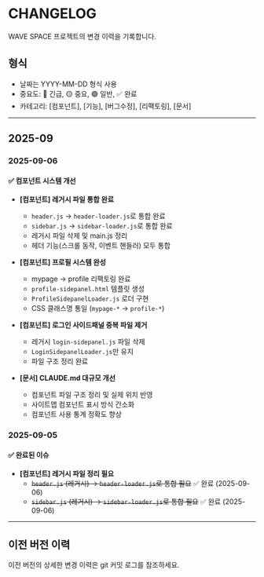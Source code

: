 # CHANGELOG

WAVE SPACE 프로젝트의 변경 이력을 기록합니다.

## 형식
- 날짜는 YYYY-MM-DD 형식 사용
- 중요도: 🔴 긴급, 🟡 중요, 🟢 일반, ✅ 완료
- 카테고리: [컴포넌트], [기능], [버그수정], [리팩토링], [문서]

---

## 2025-09

### 2025-09-06

#### ✅ 컴포넌트 시스템 개선
- **[컴포넌트] 레거시 파일 통합 완료**
  - `header.js` → `header-loader.js`로 통합 완료
  - `sidebar.js` → `sidebar-loader.js`로 통합 완료
  - 레거시 파일 삭제 및 main.js 정리
  - 헤더 기능(스크롤 동작, 이벤트 핸들러) 모두 통합

- **[컴포넌트] 프로필 시스템 완성**
  - mypage → profile 리팩토링 완료
  - `profile-sidepanel.html` 템플릿 생성
  - `ProfileSidepanelLoader.js` 로더 구현
  - CSS 클래스명 통일 (`mypage-*` → `profile-*`)

- **[컴포넌트] 로그인 사이드패널 중복 파일 제거**
  - 레거시 `login-sidepanel.js` 파일 삭제
  - `LoginSidepanelLoader.js`만 유지
  - 파일 구조 정리 완료

- **[문서] CLAUDE.md 대규모 개선**
  - 컴포넌트 파일 구조 정리 및 실제 위치 반영
  - 사이트맵 컴포넌트 표시 방식 간소화
  - 컴포넌트 사용 통계 정확도 향상

### 2025-09-05

#### ✅ 완료된 이슈
- **[컴포넌트] 레거시 파일 정리 필요**
  - ~~`header.js` (레거시) → `header-loader.js`로 통합 필요~~ ✅ 완료 (2025-09-06)
  - ~~`sidebar.js` (레거시) → `sidebar-loader.js`로 통합 필요~~ ✅ 완료 (2025-09-06)

---

## 이전 버전 이력

이전 버전의 상세한 변경 이력은 git 커밋 로그를 참조하세요.